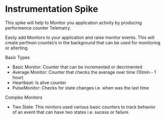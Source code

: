 # Instrumentation Spike
This spike will help to Monitor you application activity by producing performence counter Telematry.

Easily add Monitors to your application and raise monitor events. 
This will create perfmon counter/s in the background that can be used for monitoring or alterting.

Basic Types
- Basic Monitor:          Counter that can be incremented or decrimented
- Average Monitor:        Counter that checks the average over time (10min - 1 hour)
- Heartbeat:              Is alive counter
- PulseMonitor:           Checks for state changes i.e. when was the last time

Complex Monitors
- Two State:              This minitors used various basic counters to track behavior of an event that can have two states i.e. sucess or failure.

